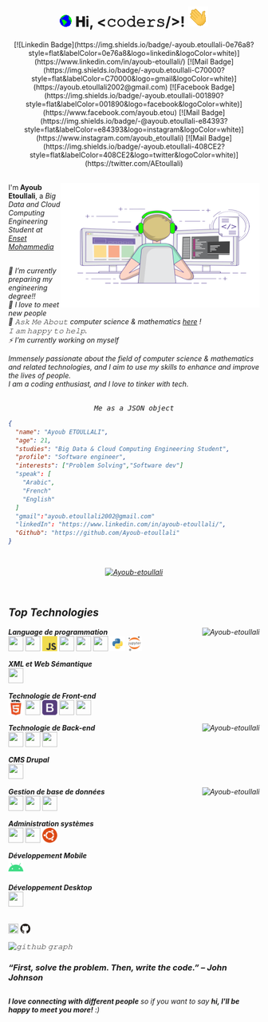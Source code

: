 <h1 align="center">
  <img src="GIF/Earth.gif" width="24px">
  𝐇i, &lt;𝚌𝚘𝚍𝚎𝚛𝚜/&gt;!
  <img src="GIF/Hi.gif" width="40px" />
</h1>

<p align='center'>
  [![Linkedin Badge](https://img.shields.io/badge/-ayoub.etoullali-0e76a8?style=flat&labelColor=0e76a8&logo=linkedin&logoColor=white)](https://www.linkedin.com/in/ayoub-etoullali/) [![Mail Badge](https://img.shields.io/badge/-ayoub.etoullali-C70000?style=flat&labelColor=C70000&logo=gmail&logoColor=white)](https://ayoub.etoullali2002@gmail.com)
  [![Facebook Badge](https://img.shields.io/badge/-ayoub.etoullali-001890?style=flat&labelColor=001890&logo=facebook&logoColor=white)](https://www.facebook.com/ayoub.etou) [![Mail Badge](https://img.shields.io/badge/-@ayoub.etoullali-e84393?style=flat&labelColor=e84393&logo=instagram&logoColor=white)](https://www.instagram.com/ayoub_etoullali) [![Mail Badge](https://img.shields.io/badge/-ayoub.etoullali-408CE2?style=flat&labelColor=408CE2&logo=twitter&logoColor=white)](https://twitter.com/AEtoullali)
</p> <br>

<img align="right" height="250" width="400" alt="GIF" src="GIF/code1.gif"/>
I'm<strong> Ayoub Etoullali</strong>, a <em>Big Data and Cloud Computing Engineering Student at <a href="https://www.enset-media.ac.ma/">Enset Mohammedia</a> 

  <br>🔭 I’m currently preparing my engineering degree!! <br>
  👯 I love to meet new people <br>
  💬 𝙰𝚜𝚔 𝙼𝚎 𝙰𝚋𝚘𝚞𝚝 computer science & mathematics [here](https://www.linkedin.com/in/ayoub-etoullali/) ! <br>
      𝙸 𝚊𝚖 𝚑𝚊𝚙𝚙𝚢 𝚝𝚘 𝚑𝚎𝚕𝚙. <br>
  ⚡ I’m currently working on myself
  
  Immensely passionate about the field of computer science & mathematics and related technologies, and I aim to use my skills to enhance and improve the lives of people.<br/>
  I am a coding enthusiast, and I love to tinker with tech.
 
  <br>
    
  <div align='center'> <kbd>Me as a JSON object</kbd> </div>
  
```json
{
  "name": "Ayoub ETOULLALI",
  "age": 21,
  "studies": "Big Data & Cloud Computing Engineering Student",
  "profile": "Software engineer",
  "interests": ["Problem Solving","Software dev"]
  "speak": [
    "Arabic",
    "French"
    "English"
  ]
  "gmail":"ayoub.etoullali2002@gmail.com"
  "linkedIn": "https://www.linkedin.com/in/ayoub-etoullali/",
  "Github": "https://github.com/Ayoub-etoullali"
}
```

  <br/>
  
  <!--
  <img align="left" src="https://github-readme-stats.vercel.app/api/top-langs?username=Ayoub-etoullali&show_icons=true&locale=en&layout=compact&theme=vision-friendly-dark" alt="Ayoub-etoullali" />  | <img align="center" src="https://github-readme-stats.vercel.app/api?username=Ayoub-etoullali&show_icons=true&locale=en" alt="Ayoub-etoullali" /> | <img align="center" src="https://github-readme-streak-stats.herokuapp.com/?user=Ayoub-etoullali&" alt="Ayoub-etoullali" /> | 
  |---|---|---|
-->
  
<!--
<img align="center" src="https://github-readme-stats.vercel.app/api?username=Ayoub-etoullali" alt="Ayoub-etoullali" /> | <img align="center" src="https://github-readme-stats.vercel.app/api/top-langs/?username=Ayoub-etoullali" alt="Ayoub-etoullali" /> | <img align="center" src="https://github-readme-streak-stats.herokuapp.com/?user=Ayoub-etoullali" alt="Ayoub-etoullali" /> |   |---|---|---|
-->

  <p align="center"> <a href="https://github.com/ryo-ma/github-profile-trophy"><img src="https://github-profile-trophy.vercel.app/?username=Ayoub-etoullali" alt="Ayoub-etoullali" /></a> </p>

  <br>
  
  ## Top Technologies
  
  <img align='right' src="https://github-readme-streak-stats.herokuapp.com?user=Ayoub-etoullali&theme=dark&background=000000" alt="Ayoub-etoullali" />
  
  **Language de programmation**  
    <img height="30" width="30" src="https://cms-informatic.com/wp-content/uploads/2020/01/logo-langage-C-300x300.png">
    <img height="30" width="30" src="https://www.naveedashfaq.me/img/c++.png">
    <img height="30" width="30" src="https://raw.githubusercontent.com/github/explore/80688e429a7d4ef2fca1e82350fe8e3517d3494d/topics/javascript/javascript.png">
    <img height="30" width="30" src="https://upload.wikimedia.org/wikipedia/commons/thumb/2/27/PHP-logo.svg/800px-PHP-logo.svg.png">
    <img height="30" width="30" src="https://images.vexels.com/media/users/3/166401/isolated/preview/b82aa7ac3f736dd78570dd3fa3fa9e24-java-programming-language-icon-by-vexels.png">
    <img height="30" width="30" src="https://smartgraphe.com/wp-content/uploads/2017/02/java_ee.jpg">
    <img height="30" width="30" src="https://raw.githubusercontent.com/github/explore/80688e429a7d4ef2fca1e82350fe8e3517d3494d/topics/python/python.png">
    <img height="30" width="30" src="https://raw.githubusercontent.com/github/explore/80688e429a7d4ef2fca1e82350fe8e3517d3494d/topics/jupyter-notebook/jupyter-notebook.png">
  
  **XML et Web Sémantique**  
    <img height="30" width="30" src="https://www.ggctools.com/assets/image/img/xml1.png">
  
  **Technologie de Front-end**   
    <img height="30" width="30" src="https://raw.githubusercontent.com/github/explore/80688e429a7d4ef2fca1e82350fe8e3517d3494d/topics/html/html.png">
    <img height="30" width="30" src="https://grafikart.fr/uploads/icons/css.svg">
    <img height="30" width="30" src="https://raw.githubusercontent.com/github/explore/80688e429a7d4ef2fca1e82350fe8e3517d3494d/topics/bootstrap/bootstrap.png">
    <img height="30" width="30" src="https://blog.octo.com/wp-content/uploads/2015/12/react-logo-1000-transparent.png">
    <img height="30" width="30" src="https://avatars.githubusercontent.com/u/70142?s=280&v=4">
  
  <img align='right' src="https://github-readme-stats.vercel.app/api/top-langs/?username=Ayoub-etoullali&layout=compact&theme=vision-friendly-dark" alt="Ayoub-etoullali" />
  
  **Technologie de Back-end**  
    <img height="30" width="30" src="https://seeklogo.com/images/N/nodejs-logo-FBE122E377-seeklogo.com.png">
    <img height="30" width="30" src="https://encrypted-tbn0.gstatic.com/images?q=tbn:ANd9GcT14U4J0XYAmbVs9BCCAQYvdTsGBGTGfxuPSxQ84K7jON-vBCfthFibip6wd_JF5Jsv5ow&usqp=CAU">
    <img height="30" width="30" src="https://avatars.githubusercontent.com/u/17219288?s=280&v=4">
  
  **CMS Drupal**  
    <img height="30" width="30" src="https://drupalize.me/sites/default/files/page_images/wordmark2_blue_rgb.png">
  
  <img align='right' src="https://github-readme-stats.vercel.app/api?username=Ayoub-etoullali&show_icons=true&locale=en&layout=compact&theme=vision-friendly-dark" alt="Ayoub-etoullali" />
  
  **Gestion de base de données**  
    <img height="30" width="30" src="https://kinsta.com/wp-content/uploads/2019/04/mysql-logo-1.svg">
    <img height="30" width="30" src="https://res.cloudinary.com/crunchbase-production/image/upload/c_lpad,f_auto,q_auto:eco,dpr_1/erkxwhl1gd48xfhe2yld">
    <img height="30" width="30" src="https://www.liblogo.com/img-logo/re310r405-redis-logo-redis-original-wordmark-logo-free-icon-of-devicon.png">
  
  **Administration systèmes**  
    <img height="30" width="30" src="https://upload.wikimedia.org/wikipedia/commons/thumb/5/5f/Windows_logo_-_2012.svg/1024px-Windows_logo_-_2012.svg.png">
    <img height="30" width="30" src="https://logos-world.net/wp-content/uploads/2020/09/Linux-Logo-1996-present.png">
    <img height="30" width="30" src="https://raw.githubusercontent.com/github/explore/80688e429a7d4ef2fca1e82350fe8e3517d3494d/topics/ubuntu/ubuntu.png">
      
  **Développement Mobile**  
    <img height="30" width="30" src="https://raw.githubusercontent.com/github/explore/80688e429a7d4ef2fca1e82350fe8e3517d3494d/topics/android/android.png">
  
  **Développement Desktop**  
    <img height="30" width="30" src="https://i0.wp.com/gluonhq.com/wp-content/uploads/2015/09/javafx_logo1.jpg?fit=404%2C375&ssl=1">

  <br>
      
<img height="20" width="20" src="https://upload.wikimedia.org/wikipedia/commons/thumb/3/3f/Git_icon.svg/1024px-Git_icon.svg.png">
<img height="20" width="20" src="https://raw.githubusercontent.com/github/explore/80688e429a7d4ef2fca1e82350fe8e3517d3494d/topics/github-api/github-api.png">
  
  <br>
  
  ![𝚐𝚒𝚝𝚑𝚞𝚋 𝚐𝚛𝚊𝚙𝚑](https://github-readme-activity-graph.cyclic.app/graph?username=Ayoub-etoullali&theme=react-dark&hide_border=true&area=true)
  
### “First, solve the problem. Then, write the code.” – John Johnson

##
  <em><b>I love connecting with different people</b> so if you want to say <b>hi, I'll be happy to meet you more!</b> :)</em>
